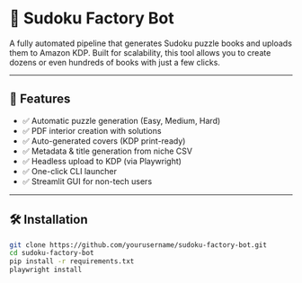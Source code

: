 # 🧩 Sudoku Factory Bot

A fully automated pipeline that generates Sudoku puzzle books and uploads them to Amazon KDP. Built for scalability, this tool allows you to create dozens or even hundreds of books with just a few clicks.

---

## 🚀 Features

- ✅ Automatic puzzle generation (Easy, Medium, Hard)
- ✅ PDF interior creation with solutions
- ✅ Auto-generated covers (KDP print-ready)
- ✅ Metadata & title generation from niche CSV
- ✅ Headless upload to KDP (via Playwright)
- ✅ One-click CLI launcher
- ✅ Streamlit GUI for non-tech users

---

## 🛠️ Installation

```bash
git clone https://github.com/yourusername/sudoku-factory-bot.git
cd sudoku-factory-bot
pip install -r requirements.txt
playwright install
